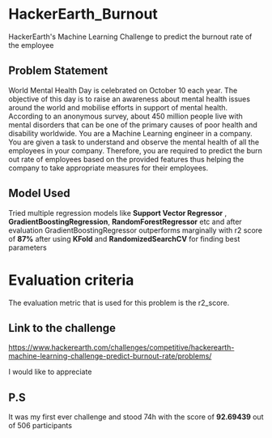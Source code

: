 # HackerEarth_Burnout

HackerEarth's Machine Learning Challenge to predict the burnout rate of the employee


## Problem Statement

World Mental Health Day is celebrated on October 10 each year. The objective of this day is to raise an awareness about mental health issues around the world and mobilise efforts in support of mental health. According to an anonymous survey, about 450 million people live with mental disorders that can be one of the primary causes of poor health and disability worldwide.
You are a Machine Learning engineer in a company. You are given a task to understand and observe the mental health of all the employees in your company. Therefore, you are required to predict the burn out rate of employees based on the provided features thus helping the company to take appropriate measures for their employees.
## Model Used
Tried multiple regression models like **Support Vector Regressor** , **GradientBoostingRegression**, **RandomForestRegressor** etc and after evaluation GradientBoostingRegressor outperforms marginally with r2 score of **87%** after using **KFold** and **RandomizedSearchCV** for finding best parameters


# Evaluation criteria
The evaluation metric that is used for this problem is the r2_score.

## Link to the challenge
https://www.hackerearth.com/challenges/competitive/hackerearth-machine-learning-challenge-predict-burnout-rate/problems/

I would like to appreciate

## P.S
It was my first ever challenge and stood 74h with the score of **92.69439** out of 506 participants
